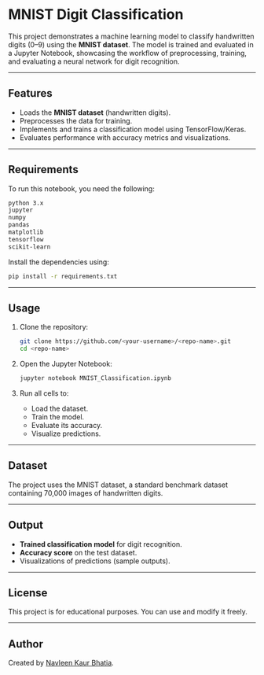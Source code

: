 # MNIST Digit Classification

This project demonstrates a machine learning model to classify handwritten digits (0–9) using the **MNIST dataset**. The model is trained and evaluated in a Jupyter Notebook, showcasing the workflow of preprocessing, training, and evaluating a neural network for digit recognition.

---

## Features
- Loads the **MNIST dataset** (handwritten digits).
- Preprocesses the data for training.
- Implements and trains a classification model using TensorFlow/Keras.
- Evaluates performance with accuracy metrics and visualizations.

---

## Requirements
To run this notebook, you need the following:

```bash
python 3.x
jupyter
numpy
pandas
matplotlib
tensorflow
scikit-learn
```

Install the dependencies using:
```bash
pip install -r requirements.txt
```

---

## Usage
1. Clone the repository:
   ```bash
   git clone https://github.com/<your-username>/<repo-name>.git
   cd <repo-name>
   ```

2. Open the Jupyter Notebook:
   ```bash
   jupyter notebook MNIST_Classification.ipynb
   ```

3. Run all cells to:
   - Load the dataset.
   - Train the model.
   - Evaluate its accuracy.
   - Visualize predictions.

---

## Dataset
The project uses the MNIST dataset, a standard benchmark dataset containing 70,000 images of handwritten digits.

---

## Output
- **Trained classification model** for digit recognition.
- **Accuracy score** on the test dataset.
- Visualizations of predictions (sample outputs).

---

## License
This project is for educational purposes. You can use and modify it freely.

---

## Author
Created by [Navleen Kaur Bhatia](https://github.com/navleeen).

